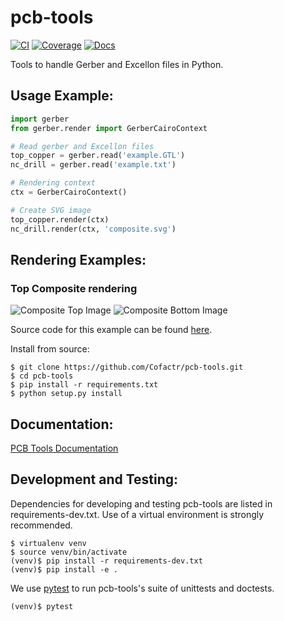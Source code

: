 pcb-tools
============
[![CI](https://github.com/Cofactr/pcb-tools/workflows/pcb-tools/badge.svg)](https://github.com/Cofactr/pcb-tools/actions)
[![Coverage](https://codecov.io/gh/Cofactr/pcb-tools/branch/master/graph/badge.svg)](https://codecov.io/gh/Cofactr/pcb-tools)
[![Docs](https://readthedocs.org/projects/pcb-tools/badge/?version=latest)](https://readthedocs.org/projects/pcb-tools/?badge=latest)

Tools to handle Gerber and Excellon files in Python.

Usage Example:
---------------

```py
import gerber
from gerber.render import GerberCairoContext

# Read gerber and Excellon files
top_copper = gerber.read('example.GTL')
nc_drill = gerber.read('example.txt')

# Rendering context
ctx = GerberCairoContext()

# Create SVG image
top_copper.render(ctx)
nc_drill.render(ctx, 'composite.svg')
```

Rendering Examples:
-------------------
### Top Composite rendering
![Composite Top Image](examples/cairo_example.png)
![Composite Bottom Image](examples/cairo_bottom.png)

Source code for this example can be found [here](examples/cairo_example.py).


Install from source:
```
$ git clone https://github.com/Cofactr/pcb-tools.git
$ cd pcb-tools
$ pip install -r requirements.txt
$ python setup.py install
```

Documentation:
--------------
[PCB Tools Documentation](http://pcb-tools.readthedocs.org/en/latest/)


Development and Testing:
------------------------

Dependencies for developing and testing pcb-tools are listed in requirements-dev.txt. Use of a virtual environment is strongly recommended.

    $ virtualenv venv
    $ source venv/bin/activate
    (venv)$ pip install -r requirements-dev.txt
    (venv)$ pip install -e .

We use [pytest](https://docs.pytest.org/en/latest/) to run pcb-tools's suite of unittests and doctests.

    (venv)$ pytest

